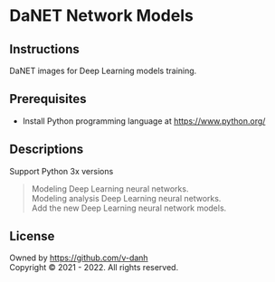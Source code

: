 # DaNET Network Models


## Instructions
DaNET images for Deep Learning models training.

## Prerequisites
+ Install Python programming language at https://www.python.org/

## Descriptions
Support Python 3x versions
> Modeling Deep Learning neural networks. \
> Modeling analysis Deep Learning neural networks. \
> Add the new Deep Learning neural network models.
## License
Owned by https://github.com/v-danh </br>
Copyright © 2021 - 2022. All rights reserved.
